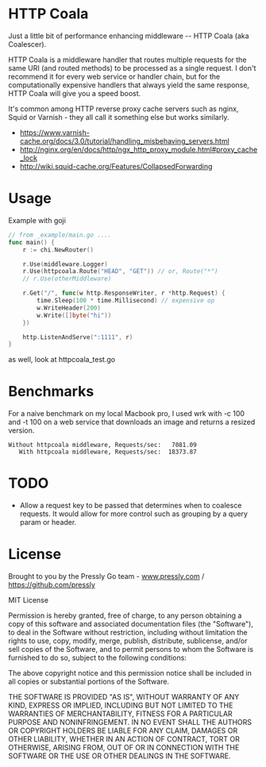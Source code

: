 HTTP Coala
==========

Just a little bit of performance enhancing middleware -- HTTP Coala (aka Coalescer).

HTTP Coala is a middleware handler that routes multiple requests for the same URI
(and routed methods) to be processed as a single request. I don't recommend it
for every web service or handler chain, but for the computationally expensive
handlers that always yield the same response, HTTP Coala will give you a speed boost.

It's common among HTTP reverse proxy cache servers such as nginx,
Squid or Varnish - they all call it something else but works similarly.

* https://www.varnish-cache.org/docs/3.0/tutorial/handling_misbehaving_servers.html
* http://nginx.org/en/docs/http/ngx_http_proxy_module.html#proxy_cache_lock
* http://wiki.squid-cache.org/Features/CollapsedForwarding


# Usage

Example with goji

```go
// from _example/main.go ....
func main() {
	r := chi.NewRouter()

	r.Use(middleware.Logger)
	r.Use(httpcoala.Route("HEAD", "GET")) // or, Route("*")
	// r.Use(otherMiddleware)

	r.Get("/", func(w http.ResponseWriter, r *http.Request) {
		time.Sleep(100 * time.Millisecond) // expensive op
		w.WriteHeader(200)
		w.Write([]byte("hi"))
	})

	http.ListenAndServe(":1111", r)
}
```

as well, look at httpcoala_test.go


# Benchmarks

For a naive benchmark on my local Macbook pro, I used wrk with -c 100 and -t 100
on a web service that downloads an image and returns a resized version.

```
Without httpcoala middleware, Requests/sec:   7081.09
   With httpcoala middleware, Requests/sec:  18373.87
```

# TODO

* Allow a request key to be passed that determines when to coalesce requests.
  It would allow for more control such as grouping by a query param or header.

# License

Brought to you by the Pressly Go team - www.pressly.com / https://github.com/pressly

MIT License

Permission is hereby granted, free of charge, to any person obtaining
a copy of this software and associated documentation files (the
"Software"), to deal in the Software without restriction, including
without limitation the rights to use, copy, modify, merge, publish,
distribute, sublicense, and/or sell copies of the Software, and to
permit persons to whom the Software is furnished to do so, subject to
the following conditions:

The above copyright notice and this permission notice shall be
included in all copies or substantial portions of the Software.

THE SOFTWARE IS PROVIDED "AS IS", WITHOUT WARRANTY OF ANY KIND,
EXPRESS OR IMPLIED, INCLUDING BUT NOT LIMITED TO THE WARRANTIES OF
MERCHANTABILITY, FITNESS FOR A PARTICULAR PURPOSE AND
NONINFRINGEMENT. IN NO EVENT SHALL THE AUTHORS OR COPYRIGHT HOLDERS BE
LIABLE FOR ANY CLAIM, DAMAGES OR OTHER LIABILITY, WHETHER IN AN ACTION
OF CONTRACT, TORT OR OTHERWISE, ARISING FROM, OUT OF OR IN CONNECTION
WITH THE SOFTWARE OR THE USE OR OTHER DEALINGS IN THE SOFTWARE.
